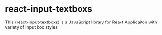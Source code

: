 # react-input-textboxs
This (react-input-textboxs) is a JavaScript library for React Applicaiton with variety of Input box styles
